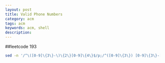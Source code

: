 ```yaml
---
layout: post
title: Valid Phone Numbers
category: acm
tags: acm
keywords: acm, shell
description: 
---
```

##leetcode 193
```bash
sed -n '/^\([0-9]\{3\}-\)\{2\}[0-9]\{4\}$/p;/^([0-9]\{3\}) [0-9]\{3\}-[0-9]\{4\}$/p' file.txt
